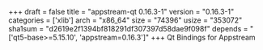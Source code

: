 +++
draft = false
title = "appstream-qt 0.16.3-1"
version = "0.16.3-1"
categories = ['xlib']
arch = "x86_64"
size = "74396"
usize = "353072"
sha1sum = "d2619e2f1394bf818291df307397d58dae9f098f"
depends = "['qt5-base>=5.15.10', 'appstream=0.16.3']"
+++
Qt Bindings for Appstream